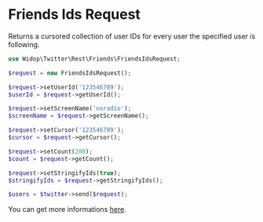 # Friends Ids Request

Returns a cursored collection of user IDs for every user the specified user is following.

``` php
use Widop\Twitter\Rest\Friends\FriendsIdsRequest;

$request = new FriendsIdsRequest();

$request->setUserId('123546789');
$userId = $request->getUserId();

$request->setScreenName('noradio');
$screenName = $request->getScreenName();

$request->setCursor('123546789');
$cursor = $request->getCursor();

$request->setCount(200);
$count = $request->getCount();

$request->setStringifyIds(true);
$stringifyIds = $request->getStringifyIds();

$users = $twitter->send($request);
```

You can get more informations [here](https://dev.twitter.com/docs/api/1.1/get/friends/ids).
